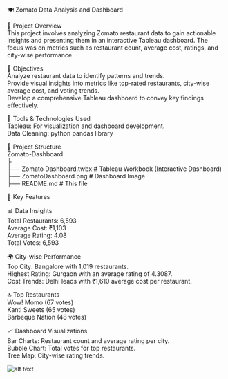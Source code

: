 🍽️ Zomato Data Analysis and Dashboard

📝 Project Overview<br>
This project involves analyzing Zomato restaurant data to gain actionable insights and presenting them in an interactive Tableau dashboard. The focus was on metrics such as restaurant count, average cost, ratings, and city-wise performance.

🎯 Objectives<br>
Analyze restaurant data to identify patterns and trends.<br>
Provide visual insights into metrics like top-rated restaurants, city-wise average cost, and voting trends.<br>
Develop a comprehensive Tableau dashboard to convey key findings effectively.<br>

🔧 Tools & Technologies Used<br>
Tableau: For visualization and dashboard development.<br>
Data Cleaning: python pandas library

📂 Project Structure<br>
Zomato-Dashboard<br>
├<br>
├── Zomato Dashboard.twbx        # Tableau Workbook (Interactive Dashboard)<br>
├── ZomatoDashboard.png         # Dashboard Image<br>
├── README.md                    # This file

🚀 Key Features

📊 Data Insights<br>
Total Restaurants: 6,593<br>
Average Cost: ₹1,103<br>
Average Rating: 4.08<br>
Total Votes: 6,593

🌍 City-wise Performance<br>
Top City: Bangalore with 1,019 restaurants.<br>
Highest Rating: Gurgaon with an average rating of 4.3087.<br>
Cost Trends: Delhi leads with ₹1,610 average cost per restaurant.

🔝 Top Restaurants<br>
Wow! Momo (67 votes)<br>
Kanti Sweets (65 votes)<br>
Barbeque Nation (48 votes)

📈 Dashboard Visualizations<br>
Bar Charts: Restaurant count and average rating per city.<br>
Bubble Chart: Total votes for top restaurants.<br>
Tree Map: City-wise rating trends.

![alt text](https://github.com/nikhil3500/data_science_projects/blob/main/zomato/ZomatoDashboard.png)

